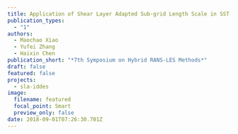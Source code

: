 ```yaml
---
title: Application of Shear Layer Adapted Sub-grid Length Scale in SST-IDDES
publication_types:
  - "1"
authors:
  - Maochao Xiao
  - Yufei Zhang
  - Haixin Chen
publication_short: "*7th Symposium on Hybrid RANS-LES Methods*"
draft: false
featured: false
projects:
  - sla-iddes
image:
  filename: featured
  focal_point: Smart
  preview_only: false
date: 2018-09-01T07:26:30.701Z
---
```

